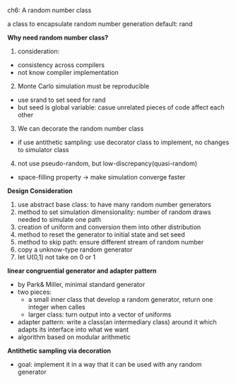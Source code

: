 ch6: A random number class

a class to encapsulate random number generation
default: rand

**Why need random number class?**

1. consideration:
- consistency across compilers
- not know compiler implementation

2. Monte Carlo simulation must be reproducible
- use srand to set seed for rand
- but seed is global variable: casue unrelated pieces of code affect each other

3. We can decorate the random number class
- if use antithetic sampling: use decorator class to implement, no changes to simulator class

4. not use pseudo-random, but low-discrepancy(quasi-random)
- space-filling property -> make simulation converge faster

**Design Consideration**

1. use abstract base class: to have many random number generators
2. method to set simulation dimensionality: number of random draws needed to simulate one path
3. creation of uniform and conversion them into other distribution
4. method to reset the generator to initial state and set seed
5. method to skip path: ensure different stream of random number
6. copy a unknow-type random generator
7. let U(0,1) not take on 0 or 1

**linear congruential generator and adapter pattern**

- by Park& Miller, minimal standard generator
- two pieces: 
	- a small inner class that develop a random generator, return one integer when calles
	- larger class: turn output into a vector of uniforms
- adapter pattern: write a class(an intermediary class) around it which adapts its interface into what we want
- algorithm based on modular arithmetic

**Antithetic sampling via decoration**

- goal: implement it in a way that it can be used with any random generator
